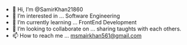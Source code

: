 - 👋 Hi, I’m @SamirKhan21860
- 👀 I’m interested in ... Software Engineering
- 🌱 I’m currently learning ... FrontEnd Development
- 💞️ I’m looking to collaborate on ... sharing taughts with each others.
- 📫 How to reach me ... msmairkhan561@gmail.com

<!---
SamirKhan21860/SamirKhan21860 is a ✨ special ✨ repository because its `README.md` (this file) appears on your GitHub profile.
You can click the Preview link to take a look at your changes.
--->
